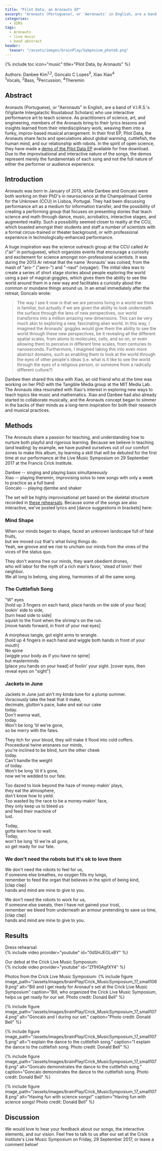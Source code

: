 ```yaml
---
title: "Pilot Data, an Aronauts EP"
excerpt: "Aronauts (Portuguese), or 'Aeronauts' in English, are a band of V.I.R.S.'s (Vigilante Intergalactic Roustabout Scholars) who use interactive performance art to teach science."
categories:
  - VIRS
tags:
  - Aronauts
  - live music
  - band abstract
header: 
  teaser: "/assets/images/brainPlay/Symposium_photo0.png"
---
```


{% include toc icon="music" title="Pilot Data, by Aronauts" %}

Authors: Danbee Kim<sup>1,2</sup>, Goncalo C Lopes<sup>3</sup>, Xiao Xiao<sup>4</sup>  
<sup>1</sup>Vocals, <sup>2</sup>Bass, <sup>3</sup>Percussion, <sup>4</sup>Theremin

## Abstract

Aronauts (Portuguese), or "Aeronauts" in English, are a band of V.I.R.S.'s (Vigilante Intergalactic Roustabout Scholars) who use interactive performance art to teach science. As practitioners of science, art, and engineering, members of the Aronauts bring to their lyrics lessons and insights learned from their interdisciplinary work, weaving them into a funky, improv-based musical arrangement. In their first EP, Pilot Data, the Aronauts share facts and speculations about global warming, cuttlefish, the human mind, and our relationship with robots. In the spirit of open science, they have made a [demo of the Pilot Data EP](https://www.dropbox.com/sh/7wb0ge6ibt6cz3b/AAAT2ONGmpVMVA_ARqgO5GUNa?dl=0) available for free download. Due to the improvisational and interactive nature of the songs, the demos represent merely the fundamentals of each song and not the full nature of either the performer or audience experience. 

## Introduction 

Aronauts was born in January of 2013, while Danbee and Goncalo were both working on their PhD's in neuroscience at the Champalimaud Centre for the Unknown (CCU) in Lisboa, Portugal. They had been discussing performance art as a medium for information transfer, and the possibility of creating a performing group that focuses on presenting stories that teach science and math through dance, music, acrobatics, interactive stages, and augmented reality. Such a possibility seemed closer to reality at the CCU, which boasted amongst their students and staff a number of scientists with a formal circus-trained or theater background, or with professional experience in technologically-enhanced performance.

A huge inspiration was the science outreach group at the CCU called Ar ("air" in portuguese), which organizes events that encourage a curiosity and excitement for science amongst non-professional scientists. It was during the 2013 Ar retreat that the name 'Aronauts' was coined, from the mash of "aro-" ("aero-") and "-naut" (voyager). The initial idea was to create a series of short stage stories about people exploring the world using a pair of magical goggles, which gives them the ability to see the world around them in a new way and facilitates a curiosity about the common or mundane things around us. In an email immediately after the retreat, Goncalo wrote: 

>The way I see it now is that we are persons living in a world we think is familiar, but actually if we are given the ability to look underneath the surface through the lens of new perspectives, our world transforms into a million amazing new dimensions. This can be very much akin to exploring a new, fascinating alien world. In this way, I imagined the Aronauts' goggles would give them the ability to see the world through these new perspectives, be it revealing all the different spatial scales, from atoms to molecules, cells, and so on, or even allowing them to perceive in different time scales, from centuries to nanoseconds. Furthermore, I imagined taking this into even more abstract domains, such as enabling them to look at the world through the eyes of other people's ideas (i.e. what is it like to see the world through the eyes of a  religious person, or someone from a radically different culture?)

Danbee then shared this idea with Xiao, an old friend who at the time was working on her PhD with the Tangible Media group at the MIT Media Lab. The Aronauts idea resonated with Xiao's interest in exploring new ways to teach topics like music and mathematics. Xiao and Danbee had also already started to collaborate musically, and the Aronauts concept began to simmer in the backs of their minds as a long-term inspiration for both their research and musical practices. 

## Methods

The Aronauts share a passion for teaching, and understanding how to nurture both playful and rigorous learning. Because we believe in teaching (and leading) by example, we have pushed ourselves out of our comfort zones to make this album, by learning a skill that will be debuted for the first time at our performance at the Live Music Symposium on 29 September 2017 at the Francis Crick Institute. 

Danbee -- singing and playing bass simultaneously  
Xiao -- playing theremin, improvising solos to new songs with only a week to practice as a full band  
Goncalo -- playing djembe and shaker  

The set will be highly improvisational yet based on the skeletal structure recorded in [these rehearsals](https://www.dropbox.com/sh/nbccpx24soqlv53/AABhVeZI8fDLKASI8K0wEkvqa?dl=0). Because some of the songs are also interactive, we've posted lyrics and \[dance suggestions in brackets\] here: 

### Mind Shape

When our minds began to shape, faced an unknown landscape full of fatal fruits,  
but we moved cuz that's what living things do.  
Yeah, we groove and we rise to unchain our minds from the vines of the vices of the status quo. 

They don't wanna free our minds, they want obedient drones,  
who will labor for the myth of a rich man's favor, 'stead of lovin' their neighbor.  
We all long to belong, sing along, harmonies of all the same song.  

### The Cuttlefish Song 

"W" eyes  
\[hold up 3 fingers on each hand, place hands on the side of your face\]  
lookin' side to side,  
\[turn head side to side\]  
squish to the front when the shrimp's on the run.  
\[move hands forward, in front of your real eyes\]  

A morpheus tangle, got eight arms to wrangle.  
\[hold up 4 fingers in each hand and wiggle both hands in front of your mouth\]  
No spine   
\[wiggle your body as if you have no spine\]  
but masterminds  
\[place you hands on your head\]
of foolin' your sight.
\[cover eyes, then reveal eyes on "sight"\]

### Jackets in June

Jackets in June just ain't my kinda tune for a plump summer.  
Voraciously take the heat that it make,  
decimate, glutton's pace, bake and eat our cake  
today.  
Don't wanna wait,  
today.  
Won't be long 'til we're gone,  
so be merry with the fates.  

They itch for your blood, they will make it flood into cold coffers.  
Proceedural twine ensnares our minds,  
you're inclined to be blind, turn the other cheek  
today.  
Can't handle the weight  
of today.  
Won't be long 'til it's gone,  
now we're wedded to our fate.  

Too dazed to look beyond the haze of money-makin' plays,  
they eat the atmosphere,  
don't know how to yield.  
Too wasted by the race to be a money-makin' face,  
they only keep us to bleed us  
and feed their machine of  
lust.  

Today,  
gotta learn how to wait.  
Today,  
won't be long 'til we're all gone,  
so get ready for our fate.  

### We don't need the robots but it's ok to love them 

We don't need the robots to feel for us,  
if someone else breathes, no oxygen fills my lungs,  
remember to feed the organ that believes in the spirit of being kind,  
\[clap clap\]  
hands and mind are mine to give to you. 

We don't need the robots to work for us,  
if someone else sweats, then I have not gained your trust,  
remember we bleed from underneath an armour pretending to save us time,  
\[clap clap\]  
hands and mind are mine to give to you. 

## Results 

Dress rehearsal:  
{% include video provider="youtube" id="0dSHJEOLxBY" %}

Our debut at the Crick Live Music Symposium:  
{% include video provider="youtube" id="Zf1H0AgfXY4" %}

Photos from the Crick Live Music Symposium: 
{% include figure image_path="/assets/images/brainPlay/Crick_MusicSymposium_17_small1069.png" alt="Bill and I get ready for Aronaut's set at the Crick Live Music Symposium" caption="Bill, who organized the Crick Live Music Symposium, helps us get ready for our set. Photo credit: Donald Bell" %}

{% include figure image_path="/assets/images/brainPlay/Crick_MusicSymposium_17_small1074.png" alt="Goncalo and I during our set." caption="Photo credit: Donald Bell" %}

{% include figure image_path="/assets/images/brainPlay/Crick_MusicSymposium_17_small1075.png" alt="I explain the dance to the cuttlefish song." caption="I explain the dance to the cuttlefish song. Photo credit: Donald Bell" %}

{% include figure image_path="/assets/images/brainPlay/Crick_MusicSymposium_17_small1076.png" alt="Goncalo demonstrates the dance to the cuttlefish song." caption="Goncalo demonstrates the dance to the cuttlefish song. Photo credit: Donald Bell" %}

{% include figure image_path="/assets/images/brainPlay/Crick_MusicSymposium_17_small1078.png" alt="Having fun with science songs!" caption="Having fun with science songs! Photo credit: Donald Bell" %}

## Discussion

We would love to hear your feedback about our songs, the interactive elements, and our vision. Feel free to talk to us after our set at the Crick Institute's Live Music Symposium on Friday, 29 September 2017, or leave a comment below! 
